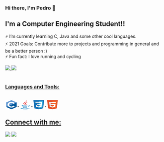 ### Hi there, I'm Pedro 👋

## I'm a Computer Engineering Student!!
⚡ I’m currently learning C, Java and some other cool languages.<br />
⚡ 2021 Goals: Contribute more to projects and programming in general and be a better person :)<br />
⚡ Fun fact: I love running and cycling<br />

<div>
  <a href="https://github.com/pninci13">
  <img height="180em" src="https://github-readme-stats.vercel.app/api?username=pninci13&show_icons=true&theme=vue-dark&include_all_commits=true&count_private=true"/>
  <img height="180em" src="https://github-readme-stats.vercel.app/api/top-langs/?username=pninci13&layout=compact&langs_count=7&theme=vue-dark"/>
</div>

<br />

### Languages and Tools:
<div style="display: inline_block"><br>
  <img align="center" alt="Pedro-C" height="30" width="40" src="https://raw.githubusercontent.com/devicons/devicon/master/icons/c/c-original.svg">
  <img align="center" alt="Pedro-Java" height="30" width="40" src="https://raw.githubusercontent.com/devicons/devicon/master/icons/java/java-original.svg">
  <img align="center" alt="Pedro-CSS" height="30" width="40" src="https://raw.githubusercontent.com/devicons/devicon/master/icons/css3/css3-original.svg">
  <img align="center" alt="Pedro-HTML" height="30" width="40" src="https://raw.githubusercontent.com/devicons/devicon/master/icons/html5/html5-original.svg">
</div>
  
## Connect with me:
<div>
    <a href="https://www.linkedin.com/in/pedroninci/" target="_blank"><img src="https://img.shields.io/badge/LinkedIn-0077B5?style=for-the-badge&logo=linkedin&logoColor=white" target="_blank"></a>
  <a href="https://instagram.com/pedroninci_" target="_blank"><img src="https://img.shields.io/badge/Instagram-E4405F?style=for-the-badge&logo=instagram&logoColor=white" target="_blank"></a> 
</div>
  
<br />

